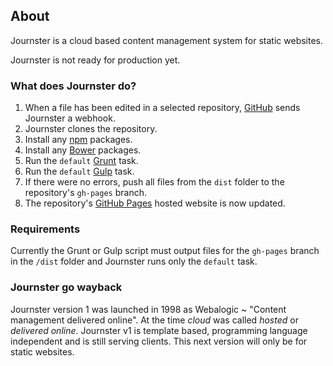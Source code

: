 ## About

Journster is a cloud based content management system for static websites.

<span class="bg-warning">
  Journster is not ready for production yet.
</span>

### What does Journster do?

1. When a file has been edited in a selected repository, [GitHub](https://github.com/) sends Journster a webhook.
2. Journster clones the repository.
3. Install any [npm](https://www.npmjs.org/) packages.
4. Install any [Bower](http://bower.io/) packages.
5. Run the `default` [Grunt](http://gruntjs.com/) task.
6. Run the `default` [Gulp](http://gulpjs.com/) task.
7. If there were no errors, push all files from the `dist` folder to the repository's `gh-pages` branch.
8. The repository's [GitHub Pages](https://pages.github.com/) hosted website is now updated.

### Requirements

Currently the Grunt or Gulp script must output files for the `gh-pages` branch in the `/dist` folder and Journster runs only the `default` task.

### Journster go wayback

Journster version 1 was launched in 1998 as Webalogic ~ "Content management delivered online". At the time _cloud_ was called _hosted_ or _delivered online_. Journster v1 is template based, programming language independent and is still serving clients. This next version will only be for static websites.
